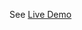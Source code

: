 See <a href="https://raw.githack.com/SetayeshPasandideh-12/Simple-Blog/bmw-version/index.html">Live Demo</a>
